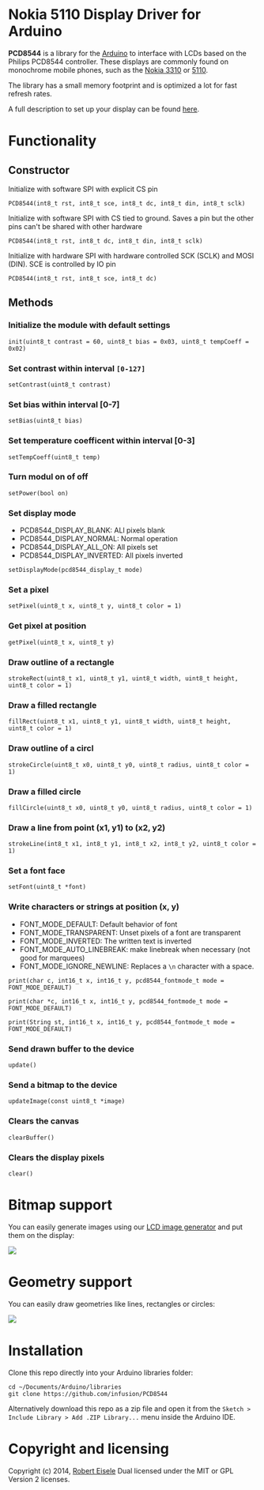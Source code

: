 
# Nokia 5110 Display Driver for Arduino

**PCD8544** is a library for the [Arduino](http://arduino.cc/) to interface with LCDs based on the
Philips PCD8544 controller. These displays are commonly found on monochrome mobile phones, such as the
[Nokia 3310](http://en.wikipedia.org/wiki/Nokia_3310) or [5110](http://en.wikipedia.org/wiki/Nokia_5110). 

The library has a small memory footprint and is optimized a lot for fast refresh rates. 

A full description to set up your display can be found [here](https://www.xarg.org/2014/06/how-to-use-a-nokia-5110-graphical-display-with-arduino/).

# Functionality

## Constructor

Initialize with software SPI with explicit CS pin

```
PCD8544(int8_t rst, int8_t sce, int8_t dc, int8_t din, int8_t sclk)
```


Initialize with software SPI with CS tied to ground. Saves a pin but the other pins can't be shared with other hardware
```
PCD8544(int8_t rst, int8_t dc, int8_t din, int8_t sclk)
```

Initialize with hardware SPI with hardware controlled SCK (SCLK) and MOSI (DIN). SCE is controlled by IO pin
```
PCD8544(int8_t rst, int8_t sce, int8_t dc)
```


## Methods

### Initialize the module with default settings

```
init(uint8_t contrast = 60, uint8_t bias = 0x03, uint8_t tempCoeff = 0x02)
```


### Set contrast within interval `[0-127]`

```
setContrast(uint8_t contrast)
```

### Set bias within interval [0-7]

```
setBias(uint8_t bias)
```

### Set temperature coefficent within interval [0-3]

```
setTempCoeff(uint8_t temp)
```

### Turn modul on of off

```
setPower(bool on)
```

### Set display mode

- PCD8544_DISPLAY_BLANK: ALl pixels blank
- PCD8544_DISPLAY_NORMAL: Normal operation
- PCD8544_DISPLAY_ALL_ON: All pixels set
- PCD8544_DISPLAY_INVERTED: All pixels inverted

```
setDisplayMode(pcd8544_display_t mode)
```

### Set a pixel

```
setPixel(uint8_t x, uint8_t y, uint8_t color = 1)
```

### Get pixel at position

```
getPixel(uint8_t x, uint8_t y)
```

### Draw outline of a rectangle

```
strokeRect(uint8_t x1, uint8_t y1, uint8_t width, uint8_t height, uint8_t color = 1)
```

### Draw a filled rectangle

```
fillRect(uint8_t x1, uint8_t y1, uint8_t width, uint8_t height, uint8_t color = 1)
```

### Draw outline of a circl

```
strokeCircle(uint8_t x0, uint8_t y0, uint8_t radius, uint8_t color = 1)
```

### Draw a filled circle

```
fillCircle(uint8_t x0, uint8_t y0, uint8_t radius, uint8_t color = 1)
```

### Draw a line from point (x1, y1) to (x2, y2)

```
strokeLine(int8_t x1, int8_t y1, int8_t x2, int8_t y2, uint8_t color = 1)
```

### Set a font face

```
setFont(uint8_t *font)
```

### Write characters or strings at position (x, y)

- FONT_MODE_DEFAULT: Default behavior of font
- FONT_MODE_TRANSPARENT: Unset pixels of a font are transparent
- FONT_MODE_INVERTED: The written text is inverted
- FONT_MODE_AUTO_LINEBREAK: make linebreak when necessary (not good for marquees)
- FONT_MODE_IGNORE_NEWLINE: Replaces a `\n` character with a space.

```
print(char c, int16_t x, int16_t y, pcd8544_fontmode_t mode = FONT_MODE_DEFAULT)
```

```
print(char *c, int16_t x, int16_t y, pcd8544_fontmode_t mode = FONT_MODE_DEFAULT)
```

```
print(String st, int16_t x, int16_t y, pcd8544_fontmode_t mode = FONT_MODE_DEFAULT)
```


### Send drawn buffer to the device

```
update()
```

### Send a bitmap to the device

```
updateImage(const uint8_t *image)
```

### Clears the canvas

```
clearBuffer()
```

### Clears the display pixels

```
clear()
```

# Bitmap support

You can easily generate images using our [LCD image generator](https://www.xarg.org/tools/lcd-image-generator/) and put them on the display:

![](https://www.xarg.org/image/nokia5110/nokia5110-cat.jpg)

# Geometry support

You can easily draw geometries like lines, rectangles or circles:

![](https://www.xarg.org/image/nokia5110/nokia5110-pyramid.jpg)

# Installation

Clone this repo directly into your Arduino libraries folder:

```
cd ~/Documents/Arduino/libraries
git clone https://github.com/infusion/PCD8544
```

Alternatively download this repo as a zip file and open it from the `Sketch > Include Library > Add .ZIP Library...` menu inside the Arduino IDE. 

Copyright and licensing
===
Copyright (c) 2014, [Robert Eisele](https://www.xarg.org/)
Dual licensed under the MIT or GPL Version 2 licenses.
